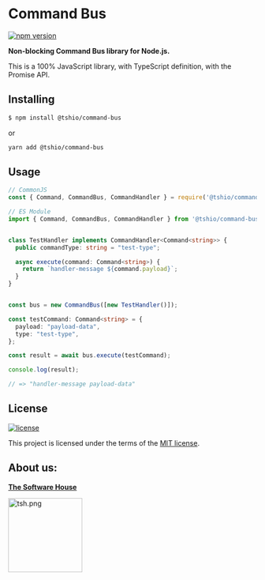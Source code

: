 # Command Bus

[![npm version](https://badge.fury.io/js/%40tshio%2Fcommand-bus.svg)](https://badge.fury.io/js/%40tshio%2Fcommand-bus)


**Non-blocking Command Bus library for Node.js.**

This is a 100% JavaScript library, with TypeScript definition, with the Promise API.

## Installing

```bash
$ npm install @tshio/command-bus
```
or
```bash
yarn add @tshio/command-bus
```

## Usage

```ts
// CommonJS
const { Command, CommandBus, CommandHandler } = require('@tshio/command-bus');

// ES Module
import { Command, CommandBus, CommandHandler } from '@tshio/command-bus';


class TestHandler implements CommandHandler<Command<string>> {
  public commandType: string = "test-type";

  async execute(command: Command<string>) {
    return `handler-message ${command.payload}`;
  }
}


const bus = new CommandBus([new TestHandler()]);

const testCommand: Command<string> = {
  payload: "payload-data",
  type: "test-type",
};

const result = await bus.execute(testCommand);

console.log(result);

// => "handler-message payload-data"
```

## License

[![license](https://img.shields.io/badge/license-MIT-4dc71f.svg)](https://raw.githubusercontent.com/TheSoftwareHouse/node-common/master/LICENSE)

This project is licensed under the terms of the [MIT license](/LICENSE).

## About us:

<a href="https://tsh.io"><b>The Software House</b></a>

<img src="https://raw.githubusercontent.com/TheSoftwareHouse/node-common/master/assets/tsh.png" alt="tsh.png" width="150"  />  

